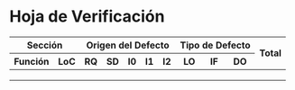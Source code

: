 # Hoja de Verificación

<table>
    <thead>
        <tr>
            <th colspan=2>Sección</th>
            <th colspan=5>Origen del Defecto</th>
            <th colspan=3>Tipo de Defecto</th>
            <th rowspan=2>Total</th>
        </tr>
        <tr>
            <th>Función</th>
            <th>LoC</th>
            <th>RQ</th>
            <th>SD</th>
            <th>I0</th>
            <th>I1</th>
            <th>I2</th>
            <th>LO</th>
            <th>IF</th>
            <th>DO</th>
        </tr>
    </thead>
    <tbody>
        <tr>
            <td></td>
            <td></td>
            <td></td>
            <td></td>
            <td></td>
            <td></td>
            <td></td>
            <td></td>
            <td></td>
            <td></td>
            <td></td>
        </tr>
        <tr>
            <td></td>
            <td></td>
            <td></td>
            <td></td>
            <td></td>
            <td></td>
            <td></td>
            <td></td>
            <td></td>
            <td></td>
            <td></td>
        </tr>
        <tr>
            <td></td>
            <td></td>
            <td></td>
            <td></td>
            <td></td>
            <td></td>
            <td></td>
            <td></td>
            <td></td>
            <td></td>
            <td></td>
        </tr>
    </tbody>
</table>



